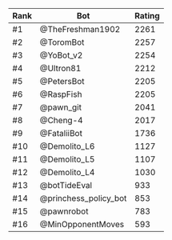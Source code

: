 Rank|Bot|Rating
---|---|---
#1|@TheFreshman1902|2261
#2|@ToromBot|2257
#3|@YoBot_v2|2254
#4|@Ultron81|2212
#5|@PetersBot|2205
#6|@RaspFish|2205
#7|@pawn_git|2041
#8|@Cheng-4|2017
#9|@FataliiBot|1736
#10|@Demolito_L6|1127
#11|@Demolito_L5|1107
#12|@Demolito_L4|1030
#13|@botTideEval|933
#14|@princhess_policy_bot|853
#15|@pawnrobot|783
#16|@MinOpponentMoves|593

